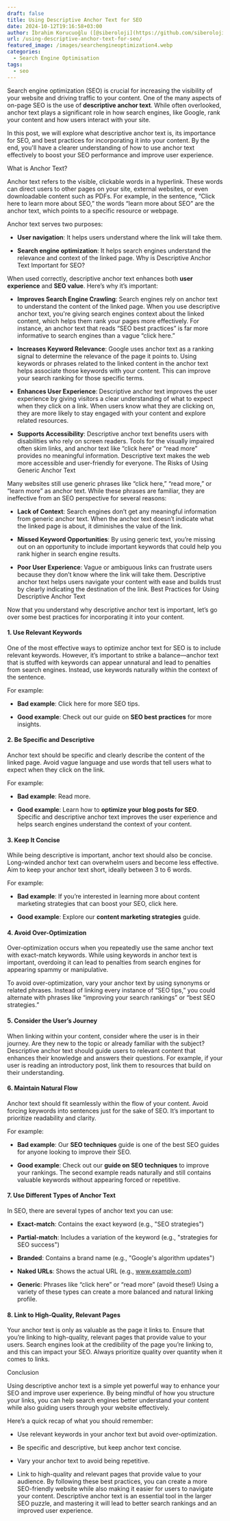 ```yaml
---
draft: false
title: Using Descriptive Anchor Text for SEO
date: 2024-10-12T19:16:58+03:00
author: İbrahim Korucuoğlu ([@siberoloji](https://github.com/siberoloji))
url: /using-descriptive-anchor-text-for-seo/
featured_image: /images/searchengineoptimization4.webp
categories:
  - Search Engine Optimisation
tags:
  - seo
---
```

Search engine optimization (SEO) is crucial for increasing the visibility of your website and driving traffic to your content. One of the many aspects of on-page SEO is the use of **descriptive anchor text**. While often overlooked, anchor text plays a significant role in how search engines, like Google, rank your content and how users interact with your site.

In this post, we will explore what descriptive anchor text is, its importance for SEO, and best practices for incorporating it into your content. By the end, you'll have a clearer understanding of how to use anchor text effectively to boost your SEO performance and improve user experience.

What is Anchor Text?

Anchor text refers to the visible, clickable words in a hyperlink. These words can direct users to other pages on your site, external websites, or even downloadable content such as PDFs. For example, in the sentence, “Click here to learn more about SEO,” the words “learn more about SEO” are the anchor text, which points to a specific resource or webpage.

Anchor text serves two purposes:
* **User navigation**: It helps users understand where the link will take them.

* **Search engine optimization**: It helps search engines understand the relevance and context of the linked page.
Why is Descriptive Anchor Text Important for SEO?

When used correctly, descriptive anchor text enhances both **user experience** and **SEO value**. Here’s why it’s important:
* **Improves Search Engine Crawling**: Search engines rely on anchor text to understand the content of the linked page. When you use descriptive anchor text, you're giving search engines context about the linked content, which helps them rank your pages more effectively. For instance, an anchor text that reads “SEO best practices” is far more informative to search engines than a vague “click here.”

* **Increases Keyword Relevance**: Google uses anchor text as a ranking signal to determine the relevance of the page it points to. Using keywords or phrases related to the linked content in the anchor text helps associate those keywords with your content. This can improve your search ranking for those specific terms.

* **Enhances User Experience**: Descriptive anchor text improves the user experience by giving visitors a clear understanding of what to expect when they click on a link. When users know what they are clicking on, they are more likely to stay engaged with your content and explore related resources.

* **Supports Accessibility**: Descriptive anchor text benefits users with disabilities who rely on screen readers. Tools for the visually impaired often skim links, and anchor text like “click here” or “read more” provides no meaningful information. Descriptive text makes the web more accessible and user-friendly for everyone.
The Risks of Using Generic Anchor Text

Many websites still use generic phrases like “click here,” “read more,” or “learn more” as anchor text. While these phrases are familiar, they are ineffective from an SEO perspective for several reasons:
* **Lack of Context**: Search engines don’t get any meaningful information from generic anchor text. When the anchor text doesn’t indicate what the linked page is about, it diminishes the value of the link.

* **Missed Keyword Opportunities**: By using generic text, you’re missing out on an opportunity to include important keywords that could help you rank higher in search engine results.

* **Poor User Experience**: Vague or ambiguous links can frustrate users because they don’t know where the link will take them. Descriptive anchor text helps users navigate your content with ease and builds trust by clearly indicating the destination of the link.
Best Practices for Using Descriptive Anchor Text

Now that you understand why descriptive anchor text is important, let’s go over some best practices for incorporating it into your content.
#### 1. **Use Relevant Keywords**

One of the most effective ways to optimize anchor text for SEO is to include relevant keywords. However, it’s important to strike a balance—anchor text that is stuffed with keywords can appear unnatural and lead to penalties from search engines. Instead, use keywords naturally within the context of the sentence.

For example:
* **Bad example**: Click here for more SEO tips.

* **Good example**: Check out our guide on **SEO best practices** for more insights.

#### 2. **Be Specific and Descriptive**

Anchor text should be specific and clearly describe the content of the linked page. Avoid vague language and use words that tell users what to expect when they click on the link.

For example:
* **Bad example**: Read more.

* **Good example**: Learn how to **optimize your blog posts for SEO**.
Specific and descriptive anchor text improves the user experience and helps search engines understand the context of your content.
#### 3. **Keep It Concise**

While being descriptive is important, anchor text should also be concise. Long-winded anchor text can overwhelm users and become less effective. Aim to keep your anchor text short, ideally between 3 to 6 words.

For example:
* **Bad example**: If you’re interested in learning more about content marketing strategies that can boost your SEO, click here.

* **Good example**: Explore our **content marketing strategies** guide.

#### 4. **Avoid Over-Optimization**

Over-optimization occurs when you repeatedly use the same anchor text with exact-match keywords. While using keywords in anchor text is important, overdoing it can lead to penalties from search engines for appearing spammy or manipulative.

To avoid over-optimization, vary your anchor text by using synonyms or related phrases. Instead of linking every instance of “SEO tips,” you could alternate with phrases like “improving your search rankings” or “best SEO strategies.”
#### 5. **Consider the User’s Journey**

When linking within your content, consider where the user is in their journey. Are they new to the topic or already familiar with the subject? Descriptive anchor text should guide users to relevant content that enhances their knowledge and answers their questions. For example, if your user is reading an introductory post, link them to resources that build on their understanding.
#### 6. **Maintain Natural Flow**

Anchor text should fit seamlessly within the flow of your content. Avoid forcing keywords into sentences just for the sake of SEO. It’s important to prioritize readability and clarity.

For example:
* **Bad example**: Our **SEO techniques** guide is one of the best SEO guides for anyone looking to improve their SEO.

* **Good example**: Check out our **guide on SEO techniques** to improve your rankings.
The second example reads naturally and still contains valuable keywords without appearing forced or repetitive.
#### 7. **Use Different Types of Anchor Text**

In SEO, there are several types of anchor text you can use:
* **Exact-match**: Contains the exact keyword (e.g., "SEO strategies")

* **Partial-match**: Includes a variation of the keyword (e.g., "strategies for SEO success")

* **Branded**: Contains a brand name (e.g., "Google's algorithm updates")

* **Naked URLs**: Shows the actual URL (e.g., www.example.com)

* **Generic**: Phrases like “click here” or “read more” (avoid these!)
Using a variety of these types can create a more balanced and natural linking profile.
#### 8. **Link to High-Quality, Relevant Pages**

Your anchor text is only as valuable as the page it links to. Ensure that you’re linking to high-quality, relevant pages that provide value to your users. Search engines look at the credibility of the page you’re linking to, and this can impact your SEO. Always prioritize quality over quantity when it comes to links.

Conclusion

Using descriptive anchor text is a simple yet powerful way to enhance your SEO and improve user experience. By being mindful of how you structure your links, you can help search engines better understand your content while also guiding users through your website effectively.

Here’s a quick recap of what you should remember:
* Use relevant keywords in your anchor text but avoid over-optimization.

* Be specific and descriptive, but keep anchor text concise.

* Vary your anchor text to avoid being repetitive.

* Link to high-quality and relevant pages that provide value to your audience.
By following these best practices, you can create a more SEO-friendly website while also making it easier for users to navigate your content. Descriptive anchor text is an essential tool in the larger SEO puzzle, and mastering it will lead to better search rankings and an improved user experience.
